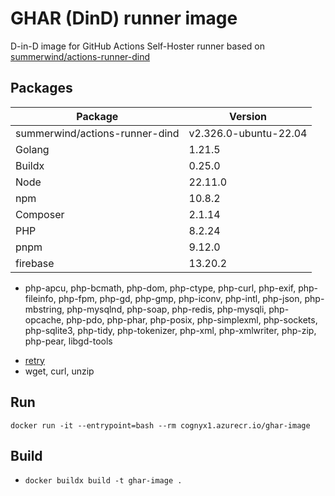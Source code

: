 # GHAR (DinD) runner image

D-in-D image for GitHub Actions Self-Hoster runner based on [summerwind/actions-runner-dind](https://hub.docker.com/r/summerwind/actions-runner-dind)

## Packages

| Package | Version |
| - | - |
| summerwind/actions-runner-dind | v2.326.0-ubuntu-22.04 |
| Golang | 1.21.5 |
| Buildx | 0.25.0 |
| Node | 22.11.0 |
| npm | 10.8.2 |
| Composer | 2.1.14 |
| PHP | 8.2.24 |
| pnpm | 9.12.0 |
| firebase | 13.20.2 |
  - php-apcu, php-bcmath, php-dom, php-ctype, php-curl, php-exif, php-fileinfo, php-fpm, php-gd, php-gmp, php-iconv, php-intl, php-json, php-mbstring, php-mysqlnd, php-soap, php-redis, php-mysqli, php-opcache, php-pdo, php-phar, php-posix, php-simplexml, php-sockets, php-sqlite3, php-tidy, php-tokenizer, php-xml, php-xmlwriter, php-zip, php-pear, libgd-tools
<!-- - Docker    20.10.8 -->
- [retry](https://raw.githubusercontent.com/kadwanev/retry/0b65e6b7f54ed36b492910470157e180bbcc3c84/retry)
- wget, curl, unzip

## Run

`docker run -it --entrypoint=bash --rm cognyx1.azurecr.io/ghar-image`

## Build

- `docker buildx build -t ghar-image .`
